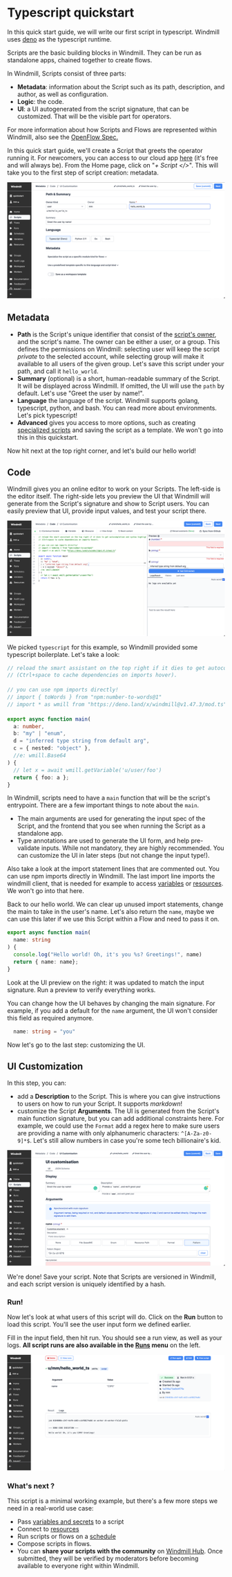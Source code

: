 # Typescript quickstart

In this quick start guide, we will write our first script in typescript. Windmill uses [deno](https://deno.land/) as the typescript runtime.

Scripts are the basic building blocks in Windmill. They can be run as standalone apps, chained together to create flows.

In Windmill, Scripts consist of three parts:

- **Metadata**: information about the Script such as its path, description, and author, as well as configuration.
- **Logic**: the code.
- **UI**: a UI autogenerated from the script signature, that can be customized. That will be the visible part for operators.

For more information about how Scripts and Flows are represented within Windmill, also see the [OpenFlow Spec.][openflow]

In this quick start guide, we'll create a Script that greets the operator running it. For newcomers, you can access to our cloud app [here](https://app.windmill.dev/user/login) (it's free and will always be). From the Home page, click on "_+ Script </>_". This will take you to the first step of script creation: metadata.

![New script](../assets/getting_started/quickstart/create_script_ts.png)

## Metadata

- **Path** is the Script's unique identifier that consist of the
[script's owner](../reference#owner), and the script's name. The owner can be
either a user, or a group. This defines the permissions on Windmill:
selecting user will keep the script _private_ to the selected account, while
selecting group will make it available to all users of the given group. Let's save this script under your path, and call it `hello_world`.
- **Summary** (optional) is a short, human-readable summary of the Script. It will be displayed across Windmill. If omitted, the UI will use the `path` by default. Let's use "Greet the user by name!".
- **Language** the language of the script. Windmill supports golang, typescript, python, and bash. You can read more about environments. Let's pick typescript!
- **Advanced** gives you access to more options, such as creating [specialized scripts](../reference.md) and saving the script as a template. We won't go into this in this quickstart.

Now hit next at the top right corner, and let's build our hello world!

## Code

Windmill gives you an online editor to work on your Scripts. The left-side is the editor itself. The right-side lets you preview the UI that Windmill will generate from the Script's signature and show to Script users. You can easily preview that UI, provide input values, and test your script there.

![Editor for typescript](../assets/getting_started/quickstart/editor_ts.png)

We picked `typescript` for this example, so Windmill provided some typescript boilerplate. Let's take a look:

```typescript
// reload the smart assistant on the top right if it dies to get autocompletion and syntax highlighting
// (Ctrl+space to cache dependencies on imports hover).

// you can use npm imports directly!
// import { toWords } from "npm:number-to-words@1"
// import * as wmill from "https://deno.land/x/windmill@v1.47.3/mod.ts"

export async function main(
  a: number,
  b: "my" | "enum",
  d = "inferred type string from default arg",
  c = { nested: "object" },
  //e: wmill.Base64
) {
  // let x = await wmill.getVariable('u/user/foo')
  return { foo: a };
}

```

In Windmill, scripts need to have a `main` function that will be the script's
entrypoint. There are a few important things to note about the `main`.
- The main arguments are used for generating the input spec of the Script, and the frontend that you see when running the Script as a standalone app.
- Type annotations are used to generate the UI form, and help pre-validate inputs. While not mandatory, they are highly recommended. You can customize the UI in later steps (but not change the input type!).

Also take a look at the import statement lines that are commented out. You can use npm imports directly in Windmill. The last import line imports the windmill client, that is needed for example to access [variables](../how-tos/2_save_variables_and_secrets.md) or [resources](../how-tos/3_create_resources_and_types.md). We won't go into that here.

Back to our hello world. We can clear up unused import statements, change the main to take in the user's name. Let's also return the `name`, maybe we can use this later if we use this Script within a Flow and need to pass it on.

```typescript
export async function main(
  name: string
) {
  console.log("Hello world! Oh, it's you %s? Greetings!", name)
  return { name: name};
}

```

Look at the UI preview on the right: it was updated to match the input signature. Run a preview to verify everything works. 

You can change how the UI behaves by changing the main signature. For example, if you add a default for the `name` argument, the UI won't consider this field as required anymore.

```typescript
  name: string = "you"
```

Now let's go to the last step: customizing the UI.

## UI Customization

In this step, you can:

- add a **Description** to the Script. This is where you can give instructions to users on how to run your Script. It supports _markdown_!
- customize the Script **Arguments**. The UI is generated from the Script's main function signature, but you can add additional constraints here. For example, we could use the `Format` add a regex here to make sure users are providing a name with only alphanumeric characters: `^[A-Za-z0-9]*$`. Let's still allow numbers in case you're some tech billionaire's kid.

![UI customization for typescript](../assets/getting_started/quickstart/ui_golang.png)

We're done! Save your script. Note that Scripts are versioned in Windmill, and each script version is uniquely identified by a hash.

### Run!

Now let's look at what users of this script will do. Click on the **Run** button
to load this script. You'll see the user input form we defined earlier. 

Fill in the input field, then hit run. You should see a run view, as well as your
logs. **All script runs are also available in the [Runs][app-runs] menu** on the
left.

![Run hello world in golang](../assets/getting_started/quickstart/run_ts.png)

### What's next ?

This script is a minimal working example, but there's a few more steps we need
in a real-world use case:

- Pass [variables and secrets](../how-tos/variables_and_secrets) to a script
- Connect to [resources](../how-tos/create_resources)
- Run scripts or flows on a [schedule](../how-tos/schedule)
- Compose scripts in flows.
- You can **share your scripts with the community** on [Windmill Hub][wm-hub]. Once submitted, they will be verified by
moderators before becoming available to everyone right within Windmill.

<!-- Resources -->

[app-runs]: https://app.windmill.dev/runs
[app-scripts]: https://app.windmill.dev/scripts
[deno]: https://deno.land/
[openflow]: ../openflow.md
[python]: https://www.python.org/
[wm-hub]: https://hub.windmill.dev
